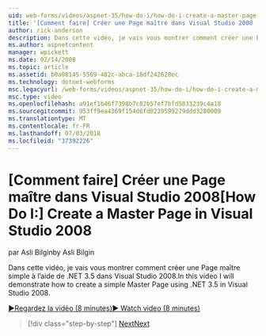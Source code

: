 ```yaml
---
uid: web-forms/videos/aspnet-35/how-do-i/how-do-i-create-a-master-page-in-visual-studio-2008
title: '[Comment faire] Créer une Page maître dans Visual Studio 2008 | Microsoft Docs'
author: rick-anderson
description: Dans cette vidéo, je vais vous montrer comment créer une Page maître simple à l’aide de .NET 3.5 dans Visual Studio 2008.
ms.author: aspnetcontent
manager: wpickett
ms.date: 02/14/2008
ms.topic: article
ms.assetid: b0a08145-5569-482c-abca-18df242628ec
ms.technology: dotnet-webforms
msc.legacyurl: /web-forms/videos/aspnet-35/how-do-i/how-do-i-create-a-master-page-in-visual-studio-2008
msc.type: video
ms.openlocfilehash: a91ef1b46f7398b7c82b57ef7bfd5833239c4a18
ms.sourcegitcommit: 953ff9ea4369f154d6fd0239599279ddd3280009
ms.translationtype: MT
ms.contentlocale: fr-FR
ms.lasthandoff: 07/03/2018
ms.locfileid: "37392226"
---
```

<a name="how-do-i-create-a-master-page-in-visual-studio-2008"></a><span data-ttu-id="ce226-103">[Comment faire] Créer une Page maître dans Visual Studio 2008</span><span class="sxs-lookup"><span data-stu-id="ce226-103">[How Do I:] Create a Master Page in Visual Studio 2008</span></span>
====================
<span data-ttu-id="ce226-104">par Asli Bilgin</span><span class="sxs-lookup"><span data-stu-id="ce226-104">by Asli Bilgin</span></span>

<span data-ttu-id="ce226-105">Dans cette vidéo, je vais vous montrer comment créer une Page maître simple à l’aide de .NET 3.5 dans Visual Studio 2008.</span><span class="sxs-lookup"><span data-stu-id="ce226-105">In this video I will demonstrate how to create a simple Master Page using .NET 3.5 in Visual Studio 2008.</span></span>

[<span data-ttu-id="ce226-106">&#9654;Regardez la vidéo (8 minutes)</span><span class="sxs-lookup"><span data-stu-id="ce226-106">&#9654; Watch video (8 minutes)</span></span>](https://channel9.msdn.com/Blogs/ASP-NET-Site-Videos/how-do-i-create-a-master-page-in-visual-studio-2008)

> [!div class="step-by-step"]
> [<span data-ttu-id="ce226-107">Next</span><span class="sxs-lookup"><span data-stu-id="ce226-107">Next</span></span>](how-do-i-create-nested-master-page-in-visual-studio-2008.md)
